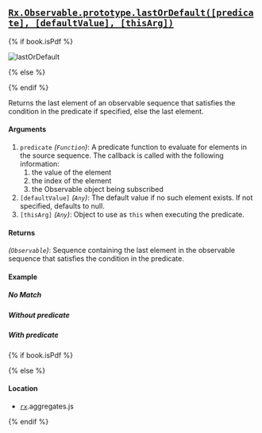 ## [`Rx.Observable.prototype.lastOrDefault([predicate], [defaultValue], [thisArg])`](https://github.com/Reactive-Extensions/RxJS/blob/master/src/core/linq/observable/lastordefault.js)

{% if book.isPdf %}

![lastOrDefault](http://reactivex.io/documentation/operators/images/lastOrDefault.png)

{% else %}



{% endif %}

Returns the last element of an observable sequence that satisfies the condition in the predicate if specified, else the last element.

#### Arguments
1. `predicate` *(`Function`)*: A predicate function to evaluate for elements in the source sequence. The callback is called with the following information:
    1. the value of the element
    2. the index of the element
    3. the Observable object being subscribed
2. `[defaultValue]` *(`Any`)*: The default value if no such element exists.  If not specified, defaults to null.
3. `[thisArg]` *(`Any`)*: Object to use as `this` when executing the predicate.

#### Returns
*(`Observable`)*: Sequence containing the last element in the observable sequence that satisfies the condition in the predicate.

#### Example

##### No Match

[](http://jsbin.com/wokaki/1/embed?js,console)

##### Without predicate

[](http://jsbin.com/cubuh/1/embed?js,console)

##### With predicate

[](http://jsbin.com/vayal/1/embed?js,console)

{% if book.isPdf %}



{% else %}

#### Location

- [`rx`](https://www.npmjs.org/package/rx).aggregates.js

{% endif %}